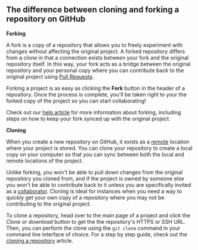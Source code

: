 ## The difference between cloning and forking a repository on GitHub

**Forking**

A fork is a copy of a repository that allows you to freely experiment with changes without affecting the original project. A forked repository differs from a clone in that a connection exists between your fork and the original repository itself. In this way, your fork acts as a bridge between the original repository and your personal copy where you can contribute back to the original project using [Pull Requests](https://help.github.com/articles/about-pull-requests).

Forking a project is as easy as clicking the  **Fork**  button in the header of a repository. Once the process is complete, you'll be taken right to your the forked copy of the project so you can start collaborating!

Check out our  [help article](https://help.github.com/articles/fork-a-repo) for more information about forking, including steps on how to keep your fork synced up with the original project.

**Cloning**

When you create a new repository on GitHub, it exists as a  [remote](https://help.github.com/articles/about-remote-repositories) location where your project is stored. You can clone your repository to create a local copy on your computer so that you can sync between both the local and remote locations of the project.

Unlike forking, you won't be able to pull down changes from the original repository you cloned from, and if the project is owned by someone else you won't be able to contribute back to it unless you are specifically invited as a [collaborator](https://help.github.com/articles/permission-levels-for-a-user-account-repository). Cloning is ideal for instances when you need a way to quickly get your own copy of a repository where you may not be contributing to the original project.

To clone a repository, head over to the main page of a project and click the _Clone or download_ button to get the the repository's HTTPS or SSH URL. Then, you can perform the clone using the `git clone` command in your command line interface of choice. For a step by step guide, check out the [cloning a repository](https://help.github.com/articles/cloning-a-repository/) article.


